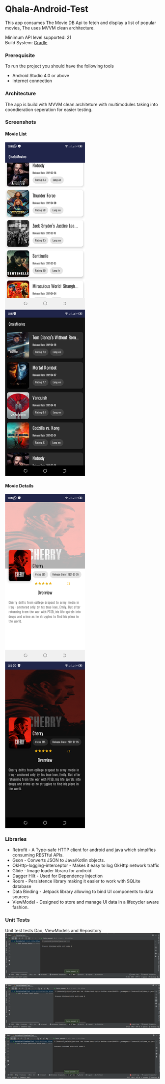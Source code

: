 # Qhala-Android-Test
This app consumes The Movie DB Api to fetch and display a list of popular movies, The uses MVVM clean architecture.
<br>


Minimum API level supported: 21
<br>
Build System: [Gradle](https://gradle.org/)

### Prerequisite
To run the project you should have the following tools
* Android Studio 4.0 or above
* Internet connection

### Architecture
The app is build with MVVM clean architeture with multimodules taking into coondieration seperation for easier testing.

### Screenshots
#### Movie List
<img src="/art/list_light.png" width="260">&emsp;<img src="/art/list_dark.png" width="260">

#### Movie Details
<img src="/art/detail_light.png" width="260">&emsp;<img src="/art/detail_dark.png" width="260">

### Libraries
* Retrofit - A Type-safe HTTP client for android and java which simplfies consuming RESTful APIs.
* Gson - Converts JSON to Java/Kotlin objects.
* OkHttp-logging-interceptor - Makes it easy to log OkHttp network traffic
* Glide - Image loader libraru for android
* Dagger Hilt - Used for Dependency Injection
* Room - Persistence library making it easier to work with SQLite database
* Data Binding - Jetpack library allowing to bind UI components to data sources
* ViewModel - Designed to store and manage UI data in a lifecycler aware fashion.

### Unit Tests
Unit test tests Dao, ViewModels and Repository
<img src="/art/dao.png" >&emsp;
<br>
<img src="/art/dao_local.png" >&emsp;
<br>
<img src="/art/details_test.png" >&emsp;

